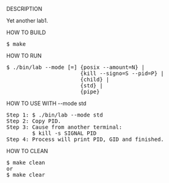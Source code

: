 DESCRIPTION

Yet another lab1.


HOW TO BUILD
<pre>
$ make
</pre>


HOW TO RUN
<pre>
$ ./bin/lab --mode [=] {posix --amount=N} |
                       {kill --signo=S --pid=P} |
                       {child} |
                       {std} |
                       {pipe}
</pre>


HOW TO USE WITH --mode std
<pre>
Step 1: $ ./bin/lab --mode std
Step 2: Copy PID.
Step 3: Cause from another terminal:
        $ kill -s SIGNAL PID
Step 4: Process will print PID, GID and finished.
</pre>


HOW TO CLEAN
<pre>
$ make clean
or
$ make clear
</pre>
